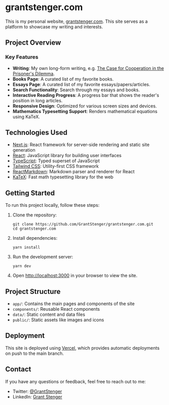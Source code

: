 # grantstenger.com

This is my personal website, [grantstenger.com](https://grantstenger.com). This site serves as a platform to showcase my writing and interests.

## Project Overview

### Key Features

- **Writing**: My own long-form writing, e.g. [The Case for Cooperation in the Prisoner's Dilemma](https://www.grantstenger.com/writing).
- **Books Page**: A curated list of my favorite books.
- **Essays Page**: A curated list of my favorite essays/papers/articles.
- **Search Functionality**: Search through my essays and books.
- **Interactive Reading Progress**: A progress bar that shows the reader's position in long articles.
- **Responsive Design**: Optimized for various screen sizes and devices.
- **Mathematics Typesetting Support**: Renders mathematical equations using KaTeX.

## Technologies Used

- [Next.js](https://nextjs.org/): React framework for server-side rendering and static site generation
- [React](https://reactjs.org/): JavaScript library for building user interfaces
- [TypeScript](https://www.typescriptlang.org/): Typed superset of JavaScript
- [Tailwind CSS](https://tailwindcss.com/): Utility-first CSS framework
- [ReactMarkdown](https://github.com/remarkjs/react-markdown): Markdown parser and renderer for React
- [KaTeX](https://katex.org/): Fast math typesetting library for the web

## Getting Started

To run this project locally, follow these steps:

1. Clone the repository:
   ```
   git clone https://github.com/GrantStenger/grantstenger.com.git
   cd grantstenger.com
   ```

2. Install dependencies:
   ```
   yarn install
   ```

3. Run the development server:
   ```
   yarn dev
   ```

4. Open [http://localhost:3000](http://localhost:3000) in your browser to view the site.

## Project Structure

- `app/`: Contains the main pages and components of the site
- `components/`: Reusable React components
- `data/`: Static content and data files
- `public/`: Static assets like images and icons

## Deployment

This site is deployed using [Vercel](https://vercel.com/), which provides automatic deployments on push to the main branch.

## Contact

If you have any questions or feedback, feel free to reach out to me:

- Twitter: [@GrantStenger](https://x.com/GrantStenger)
- LinkedIn: [Grant Stenger](https://www.linkedin.com/in/grant-stenger/)